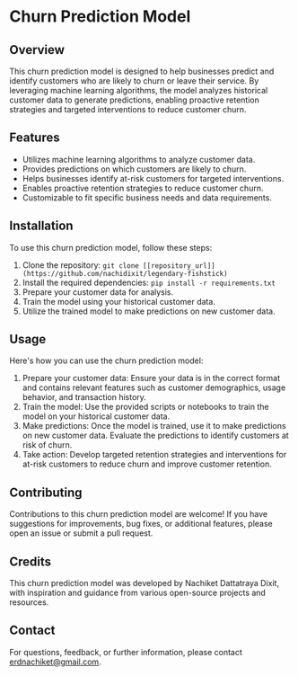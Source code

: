 # Churn Prediction Model

## Overview
This churn prediction model is designed to help businesses predict and identify customers who are likely to churn or leave their service. By leveraging machine learning algorithms, the model analyzes historical customer data to generate predictions, enabling proactive retention strategies and targeted interventions to reduce customer churn.

## Features
- Utilizes machine learning algorithms to analyze customer data.
- Provides predictions on which customers are likely to churn.
- Helps businesses identify at-risk customers for targeted interventions.
- Enables proactive retention strategies to reduce customer churn.
- Customizable to fit specific business needs and data requirements.

## Installation
To use this churn prediction model, follow these steps:

1. Clone the repository: `git clone [[repository_url]](https://github.com/nachidixit/legendary-fishstick)`
2. Install the required dependencies: `pip install -r requirements.txt`
3. Prepare your customer data for analysis.
4. Train the model using your historical customer data.
5. Utilize the trained model to make predictions on new customer data.

## Usage
Here's how you can use the churn prediction model:

1. Prepare your customer data: Ensure your data is in the correct format and contains relevant features such as customer demographics, usage behavior, and transaction history.
2. Train the model: Use the provided scripts or notebooks to train the model on your historical customer data.
3. Make predictions: Once the model is trained, use it to make predictions on new customer data. Evaluate the predictions to identify customers at risk of churn.
4. Take action: Develop targeted retention strategies and interventions for at-risk customers to reduce churn and improve customer retention.

## Contributing
Contributions to this churn prediction model are welcome! If you have suggestions for improvements, bug fixes, or additional features, please open an issue or submit a pull request.

## Credits
This churn prediction model was developed by Nachiket Dattatraya Dixit, with inspiration and guidance from various open-source projects and resources.



## Contact
For questions, feedback, or further information, please contact erdnachiket@gmail.com.
